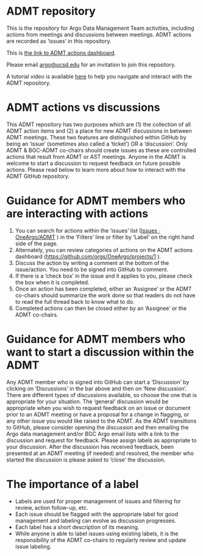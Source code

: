 # ADMT repository
This is the repository for Argo Data Management Team activities, including actions from meetings and discussions between meetings.  ADMT actions are recorded as ‘issues’ in this repository.   

This is [the link to ADMT actions dashboard](https://github.com/orgs/OneArgo/projects/1). 

Please email argo@ucsd.edu for an invitation to join this repository.

A tutorial video is available [here](https://www.youtube.com/watch?v=elE_RuWHZH0) to help you navigate and interact with the ADMT repository.

# ADMT actions vs discussions
This ADMT repository has two purposes which are (1) the collection of all ADMT action items and (2) a place for new ADMT discussions in between ADMT meetings.  These two features are distinguished within GitHub by being an ‘issue’ (sometimes also called a ‘ticket’) OR a ‘discussion’.  Only ADMT & BGC-ADMT co-chairs should create issues as these are controlled actions that result from ADMT or AST meetings.  Anyone in the ADMT is welcome to start a discussion to request feedback on future possible actions.  Please read below to learn more about how to interact with the ADMT GitHub repository.

# Guidance for ADMT members who are interacting with actions
1) You can search for actions within the ‘issues’ list ([Issues · OneArgo/ADMT](https://github.com/OneArgo/ADMT/issues) ) in the ‘Filters’ line or filter by ‘Label’ on the right hand side of the page.
2) Alternately, you can review categories of actions on the ADMT actions dashboard (https://github.com/orgs/OneArgo/projects/1 ).
3) Discuss the action by writing a comment at the bottom of the issue/action.  You need to be signed into GitHub to comment.
4) If there is a ‘check box’ in the issue and it applies to you, please check the box when it is completed.
3) Once an action has been completed, either an ‘Assignee’ or the ADMT co-chairs should summarize the work done so that readers do not have to read the full thread back to know what to do.
5) Completed actions can then be closed either by an ‘Assignee’ or the ADMT co-chairs.


# Guidance for ADMT members who want to start a discussion within the ADMT
Any ADMT member who is signed into GitHub can start a ‘Discussion’ by clicking on ‘Discussions’ in the bar above and then on ‘New discussion’.  There are different types of discussions available, so choose the one that is appropriate for your situation.  The ‘general’ discussion would be appropriate when you wish to request feedback on an issue or document prior to an ADMT meeting or have a proposal for a change in flagging, or any other issue you would like raised to the ADMT.
As the ADMT transitions to GitHub, please consider opening the discussion and then emailing the Argo data management and/or BGC Argo email lists with a link to the discussion and request for feedback.
Please assign labels as appropriate to your discussion.
After the discussion has received feedback, been presented at an ADMT meeting (if needed) and resolved, the member who started the discussion is please asked to ‘close’ the discussion.

# The importance of a label
* Labels are used for proper management of issues and filtering for review, action follow-up, etc.
* Each issue should be flagged with the appropriate label for good management and labeling can evolve as discussion progresses.
* Each label has a short description of its meaning.
* While anyone is able to label issues using existing labels, it is the responsibility of the ADMT co-chairs to regularly review and update issue labeling.
